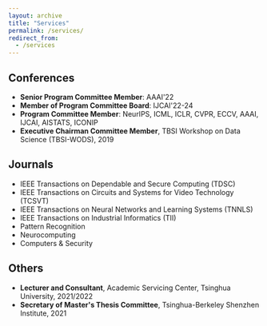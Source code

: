 ```yaml
---
layout: archive
title: "Services"
permalink: /services/
redirect_from:
  - /services
---
```




## Conferences

* **Senior Program Committee Member**: AAAI'22
* **Member of Program Committee Board**: IJCAI'22-24
* **Program Committee Member**: NeurIPS, ICML, ICLR, CVPR, ECCV, AAAI, IJCAI, AISTATS, ICONIP
* **Executive Chairman Committee Member**, TBSI Workshop on Data Science (TBSI-WODS), 2019



## Journals

- IEEE Transactions on Dependable and Secure Computing (TDSC)
- IEEE Transactions on Circuits and Systems for Video Technology (TCSVT)
- IEEE Transactions on Neural Networks and Learning Systems (TNNLS)
- IEEE Transactions on Industrial Informatics (TII)
- Pattern Recognition
- Neurocomputing
- Computers & Security



## Others

* **Lecturer and Consultant**, Academic Servicing Center, Tsinghua University, 2021/2022
* **Secretary of Master's Thesis Committee**, Tsinghua-Berkeley Shenzhen Institute, 2021

